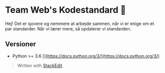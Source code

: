 
# Team Web's Kodestandard :rocket:

Hej! Det er sjovere og nemmere at arbejde sammen, når vi er enige om et par standarder. Når vi lærer mere, så opdaterer vi standarden.

## Versioner

- Python >= 3.6 [](https://docs.python.org/3/](https://docs.python.org/3/)


> Written with [StackEdit](https://stackedit.io/).
<!--stackedit_data:
eyJoaXN0b3J5IjpbMTY1NzM4NjcwNiwtMjA1MTY0MTg4NSw1OD
Y2MjgxOTVdfQ==
-->